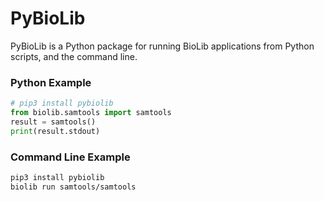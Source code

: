 # PyBioLib

PyBioLib is a Python package for running BioLib applications from Python scripts, and the command line.

### Python Example
```python
# pip3 install pybiolib
from biolib.samtools import samtools
result = samtools()
print(result.stdout)
```

### Command Line Example
```bash
pip3 install pybiolib
biolib run samtools/samtools
```
